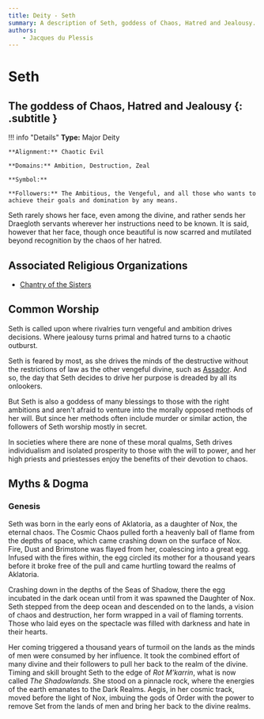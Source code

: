 ```yaml
---
title: Deity - Seth
summary: A description of Seth, goddess of Chaos, Hatred and Jealousy.
authors:
    - Jacques du Plessis
---
```

# Seth
## The goddess of Chaos, Hatred and Jealousy {: .subtitle }

!!! info "Details"
    **Type:** Major Deity

    **Alignment:** Chaotic Evil

    **Domains:** Ambition, Destruction, Zeal

    **Symbol:** 

    **Followers:** The Ambitious, the Vengeful, and all those who wants to achieve their goals and domination by any means.

Seth rarely shows her face, even among the divine, and rather sends her Draegloth servants wherever her instructions need to be known. It is said, however that her face, though once beautiful is now scarred and mutilated beyond recognition by the chaos of her hatred.

## Associated Religious Organizations
- [Chantry of the Sisters](../../organizations/chantry_of_the_sisters)

## Common Worship
Seth is called upon where rivalries turn vengeful and ambition drives decisions.  Where jealousy turns primal and hatred turns to a chaotic outburst.

Seth is feared by most, as she drives the minds of the destructive without the restrictions of law as the other vengeful divine, such as [Assador](..assador). And so, the day that Seth decides to drive her purpose is dreaded by all its onlookers.

But Seth is also a goddess of many blessings to those with the right ambitions and aren't afraid to venture into the morally opposed methods of her will.  But since her methods often include murder or similar action, the followers of Seth worship mostly in secret.

In societies where there are none of these moral qualms, Seth drives individualism and isolated prosperity to those with the will to power, and her high priests and priestesses enjoy the benefits of their devotion to chaos.

## Myths & Dogma
### Genesis
Seth was born in the early eons of Aklatoria, as a daughter of Nox, the eternal chaos. The Cosmic Chaos pulled forth a heavenly ball of flame from the depths of space, which came crashing down on the surface of Nox. Fire, Dust and Brimstone was flayed from her, coalescing into a great egg. Infused with the fires within, the egg circled its mother for a thousand years before it broke free of the pull and came hurtling toward the realms of Aklatoria.

Crashing down in the depths of the Seas of Shadow, there the egg incubated in the dark ocean until from it was spawned the Daughter of Nox.  Seth stepped from the deep ocean and descended on to the lands, a vision of chaos and destruction, her form wrapped in a vail of flaming torrents. Those who laid eyes on the spectacle was filled with darkness and hate in their hearts.

Her coming triggered a thousand years of turmoil on the lands as the minds of men were consumed by her influence.  It took the combined effort of many divine and their followers to pull her back to the realm of the divine. Timing and skill brought Seth to the edge of _Rot M'karrin_, what is now called _The Shadowlands_. She stood on a pinnacle rock, where the energies of the earth emanates to the Dark Realms. Aegis, in her cosmic track, moved before the light of Nox, imbuing the gods of Order with the power to remove Set from the lands of men and bring her back to the divine realms.